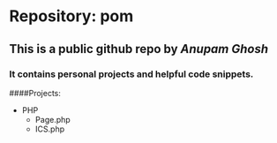 # Repository: pom

## This is a public github repo by *Anupam Ghosh*

### It contains personal projects and helpful code snippets. 

####Projects:

- PHP
	- Page.php
	- ICS.php